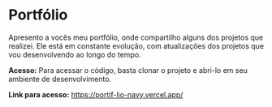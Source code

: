 # Portfólio

Apresento a vocês meu portfólio, onde compartilho alguns dos projetos que realizei.
Ele está em constante evolução, com atualizações dos projetos que vou desenvolvendo ao longo do tempo.

**Acesso:** Para acessar o código, basta clonar o projeto e abri-lo em seu ambiente de desenvolvimento.

**Link para acesso:** https://portif-lio-navy.vercel.app/

